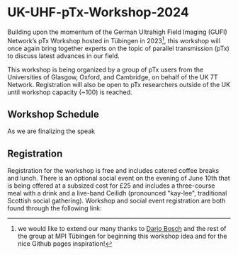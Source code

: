 # UK-UHF-pTx-Workshop-2024
Building upon the momentum of the German Ultrahigh Field Imaging (GUFI) Network’s pTx Workshop hosted in Tübingen in 2023[^1], this workshop will once again bring together experts on the topic of parallel transmission (pTx) to discuss latest advances in our field.

This workshop is being organized by a group of pTx users from the Universities of Glasgow, Oxford, and Cambridge, on behalf of the UK 7T Network. Registration will also be open to pTx researchers outside of the UK until workshop capacity (~100) is reached.

## Workshop Schedule

As we are finalizing the speak


## Registration

Registration for the workshop is free and includes catered coffee breaks and lunch. There is an optional social event on the evening of June 10th that is being offered at a subsized cost for £25 and includes a three-course meal with a drink and a live-band Ceilidh (pronounced "kay-lee", traditional Scottish social gathering). Workshop and social event registration are both found through the following link:



[^1]:we would like to extend our many thanks to [Dario Bosch](https://github.com/dabosch) and the rest of the group at MPI Tübingen for beginning this workshop idea and for the nice Github pages inspiration! 

